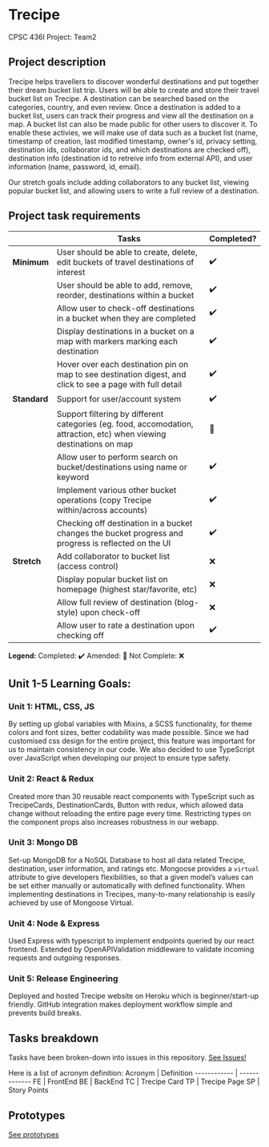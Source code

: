 # Trecipe

CPSC 436I Project: Team2 

## Project description

Trecipe helps travellers to discover wonderful destinations and put together their dream bucket list trip. Users will be able to create and store their travel bucket list on Trecipe. A destination can be searched based on the categories, country, and even review. Once a destination is added to a bucket list, users can track their progress and view all the destination on a map. A bucket list can also be made public for other users to discover it. To enable these activies, we will make use of data such as a bucket list (name, timestamp of creation, last modified timestamp, owner's id, privacy setting, destination ids, collaborator ids, and which destinations are checked off), destination info (destination id to retreive info from external API), and user information (name, password, id, email).

Our stretch goals include adding collaborators to any bucket list, viewing popular bucket list, and allowing users to write a full review of a destination.  

## Project task requirements

|          | Tasks                                                                                                                   | Completed?              |
|----------|------------------------------------------------------------------------------------------------------------------------|-------------------------|
| **Minimum**  | User should be able to create, delete, edit buckets of travel destinations of interest                                 | :heavy_check_mark:      |
|          | User should be able to add, remove, reorder, destinations within a bucket                                              | :heavy_check_mark:      |
|          | Allow user to check-off destinations in a bucket when they are completed                                               | :heavy_check_mark:      |
|          | Display destinations in a bucket on a map with markers marking each destination                                        | :heavy_check_mark:      |
|          | Hover over each destination pin on map to see destination digest, and click to see a page with full detail             | :heavy_check_mark:      |
| **Standard** | Support for user/account system                                                                                        | :heavy_check_mark:      |
|          | Support filtering by different categories (eg. food, accomodation, attraction, etc) when viewing destinations on map| :large_orange_diamond: |
|          | Allow user to perform search on bucket/destinations using name or keyword                                              | :heavy_check_mark:      |
|          | Implement various other bucket operations (copy Trecipe within/across accounts)                                        | :heavy_check_mark:      |
|          | Checking off destination in a bucket changes the bucket progress and progress is reflected on the UI                   | :heavy_check_mark:      |
| **Stretch**  | Add collaborator to bucket list (access control)                                                                       | :x:                     |
|          | Display popular bucket list on homepage (highest star/favorite, etc)                                                   | :x:                     |
|          | Allow full review of destination (blog-style) upon check-off                                                           | :x:                     |
|          | Allow user to rate a destination upon checking off                                                                     | :heavy_check_mark:      |

**Legend:**
Completed: :heavy_check_mark: 
Amended: :large_orange_diamond:
Not Complete: :x:


## Unit 1-5 Learning Goals:
### Unit 1: HTML, CSS, JS
By setting up global variables with Mixins, a SCSS functionality, for theme colors and font sizes, better codability was made possible. Since we had customised css design for the entire project, this feature was important for us to maintain consistency in our code.
We also decided to use TypeScript over JavaScript when developing our project to ensure type safety.

### Unit 2: React & Redux
Created more than 30 reusable react components with TypeScript such as TrecipeCards, DestinationCards, Button with redux, which allowed data change without reloading the entire page every time. Restricting types on the component props also increases robustness in our webapp.

### Unit 3: Mongo DB
Set-up MongoDB for a NoSQL Database to host all data related Trecipe, destination, user information, and ratings etc. Mongoose provides a `virtual` attribute to give developers flexibilities, so that a given model’s values can be set either manually or automatically with defined functionality. <Example> When implementing destinations in Trecipes, many-to-many relationship is easily achieved by use of Mongoose Virtual.

### Unit 4: Node & Express
Used Express with typescript to implement endpoints queried by our react frontend. Extended by OpenAPIValidation middleware to validate incoming requests and outgoing responses. 

### Unit 5: Release Engineering
Deployed and hosted Trecipe website on Heroku which is beginner/start-up friendly. GitHub integration makes deployment workflow simple and prevents build breaks.



## Tasks breakdown
Tasks have been broken-down into issues in this repository. [See Issues!](https://github.com/shizuko-akamoto/Trecipe/issues)

Here is a list of acronym definition:
Acronym | Definition
------------ | -------------
FE | FrontEnd
BE | BackEnd
TC | Trecipe Card
TP | Trecipe Page
SP | Story Points


## Prototypes

[See prototypes](prototypes.pdf)
